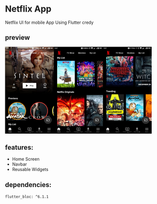 # Netflix App
Netflix UI for mobile App Using Flutter 
credy
## preview
<img src="/assets/screeshot/netflix_1.jpg" width="32%"/><img src="/assets/screeshot/netflix_2.jpg" width="32%"/><img src="/assets/screeshot/netflix_3.jpg" width="32%"/>

## features:
* Home Screen
* Navbar
* Reusable Widgets
## dependencies:


`flutter_bloc: ^6.1.1`


